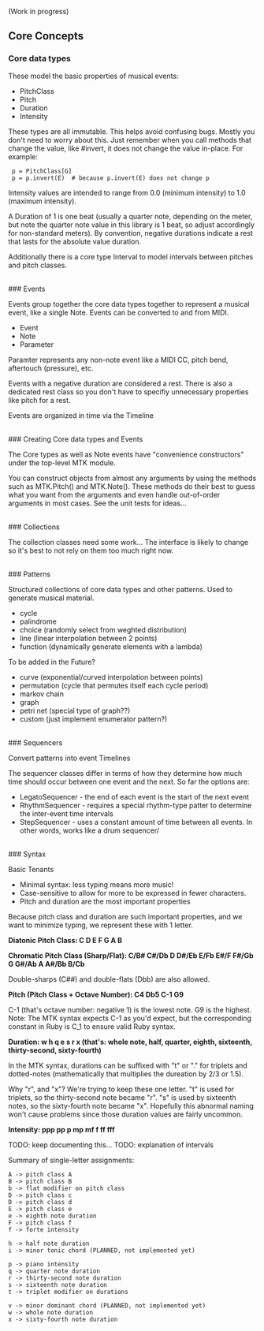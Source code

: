 (Work in progress)

Core Concepts
-------------

### Core data types

These model the basic properties of musical events:
* PitchClass
* Pitch
* Duration
* Intensity

These types are all immutable. This helps avoid confusing bugs.
Mostly you don't need to worry about this. Just remember when you call methods that change the value, like #invert,
it does not change the value in-place. For example:

     p = PitchClass[G]
     p = p.invert(E)  # because p.invert(E) does not change p

Intensity values are intended to range from 0.0 (minimum intensity) to 1.0 (maximum intensity).

A Duration of 1 is one beat (usually a quarter note, depending on the meter, but note the quarter note value in this
library is 1 beat, so adjust accordingly for non-standard meters). By convention, negative durations
indicate a rest that lasts for the absolute value duration.

Additionally there is a core type Interval to model intervals between pitches and pitch classes.


<br/>
### Events

Events group together the core data types together to represent a musical event, like a single Note.
Events can be converted to and from MIDI.

* Event
* Note
* Parameter

Paramter represents any non-note event like a MIDI CC, pitch bend, aftertouch (pressure), etc.

Events with a negative duration are considered a rest. There is also a dedicated rest class so you
don't have to specifiy unnecessary properties like pitch for a rest.

Events are organized in time via the Timeline


<br/>
### Creating Core data types and Events

The Core types as well as Note events have "convenience constructors" under the top-level MTK module.

You can construct objects from almost any arguments by using the methods such as MTK.Pitch() and MTK.Note().
These methods do their best to guess what you want from the arguments and even handle out-of-order arguments
in most cases. See the unit tests for ideas...


<br/>
### Collections

The collection classes need some work... The interface is likely to change so it's best to not rely on them too much
right now.


<br/>
### Patterns

Structured collections of core data types and other patterns. Used to generate musical material.

* cycle
* palindrome
* choice (randomly select from weghted distribution)
* line (linear interpolation between 2 points)
* function (dynamically generate elements with a lambda)

To be added in the Future?
* curve (exponential/curved interpolation between points)
* permutation (cycle that permutes itself each cycle period)
* markov chain
* graph
* petri net (special type of graph??)
* custom (just implement enumerator pattern?)


<br/>
### Sequencers

Convert patterns into event Timelines

The sequencer classes differ in terms of how they determine how much time should occur between one event and the next.
So far the options are:
* LegatoSequencer - the end of each event is the start of the next event
* RhythmSequencer - requires a special rhythm-type patter to determine the inter-event time intervals
* StepSequencer - uses a constant amount of time between all events. In other words, works like a drum sequencer/


<br/>
### Syntax

Basic Tenants

* Minimal syntax: less typing means more music!
* Case-sensitive to allow for more to be expressed in fewer characters.
* Pitch and duration are the most important properties

Because pitch class and duration are such important properties, and we want to minimize typing, we represent these with 1 letter.

**Diatonic Pitch Class: C D E F G A B**

**Chromatic Pitch Class (Sharp/Flat): C/B# C#/Db D D#/Eb E/Fb E#/F F#/Gb G G#/Ab A A#/Bb B/Cb**

Double-sharps (C##) and double-flats (Dbb) are also allowed.

**Pitch (Pitch Class + Octave Number): C4 Db5 C-1 G9**

C-1 (that's octave number: negative 1) is the lowest note. G9 is the highest.
Note: The MTK syntax expects C-1 as you'd expect, but the corresponding constant in Ruby is C_1 to ensure valid Ruby syntax.

**Duration: w h q e s r x (that's: whole note, half, quarter, eighth, sixteenth, thirty-second, sixty-fourth)**

In the MTK syntax, durations can be suffixed with "t" or "." for triplets and dotted-notes
(mathematically that multiplies the dureation by 2/3 or 1.5).

Why "r", and "x"? We're trying to keep these one letter.
"t" is used for triplets, so the thirty-second note became "r".
"s" is used by sixteenth notes, so the sixty-fourth note became "x".
Hopefully this abnormal naming won't cause problems since those duration values are fairly uncommon.


**Intensity: ppp pp p mp mf f ff fff**


TODO: keep documenting this...
TODO: explanation of intervals


Summary of single-letter assignments:
```
A -> pitch class A
B -> pitch class B
b -> flat modifier on pitch class
D -> pitch class c
D -> pitch class d
E -> pitch class e
e -> eighth note duration
F -> pitch class f
f -> forte intensity

h -> half note duration
i -> minor tonic chord (PLANNED, not implemented yet)

p -> piano intensity
q -> quarter note duration
r -> thirty-second note duration
s -> sixteenth note duration
t -> triplet modifier on durations

v -> minor dominant chord (PLANNED, not implemented yet)
w -> whole note duration
x -> sixty-fourth note duration
```
